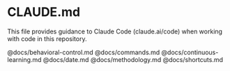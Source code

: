 # CLAUDE.md

This file provides guidance to Claude Code (claude.ai/code) when working with code in this repository.

@docs/behavioral-control.md
@docs/commands.md
@docs/continuous-learning.md
@docs/date.md
@docs/methodology.md
@docs/shortcuts.md